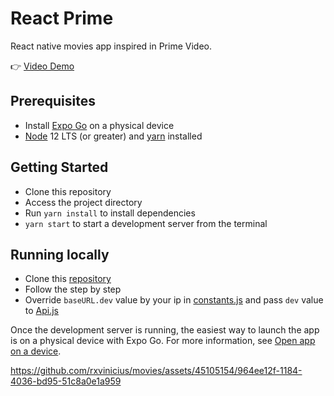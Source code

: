 # React Prime

React native movies app inspired in Prime Video.

👉 <a href='https://drive.google.com/file/d/1E4tyBsSy_g6H1CZqJmXQseruj8a-_ut6/view?usp=drive_link'>Video Demo</a>

## Prerequisites
* Install [Expo Go](https://expo.dev/client) on a physical device
* [Node](https://nodejs.org/en) 12 LTS (or greater) and [yarn](https://classic.yarnpkg.com/lang/en/docs/install/#windows-stable) installed

## Getting Started

* Clone this repository
* Access the project directory
* Run `yarn install` to install dependencies
* `yarn start` to start a development server from the terminal

## Running locally
* Clone this [repository](https://github.com/rxvinicius/movies-api)
* Follow the step by step
* Override `baseURL.dev` value by your ip in [constants.js](src/shared/constants.js) and pass `dev` value to [Api.js](src/services/Api.js)

Once the development server is running, the easiest way to launch the app is on a physical device with Expo Go. For more information, see [Open app on a device](https://docs.expo.dev/get-started/create-a-project/#open-the-app-on-your-device).


https://github.com/rxvinicius/movies/assets/45105154/964ee12f-1184-4036-bd95-51c8a0e1a959


